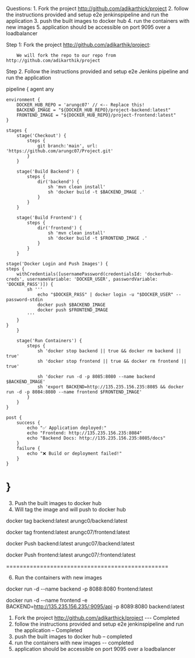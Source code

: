 Questions:
	1.	Fork the project http://github.com/adikarthick/project
	2.	follow the instructions provided and setup e2e jenkinspipeline and run the application
	3.	push the built images to docker hub
	4.	run the containers with new images
	5.	application should be accessible on port 9095 over a loadbalancer

Step 1: 	Fork the project http://github.com/adikarthik/project:

		We will fork the repo to our repo from http://github.com/adikarthik/project
 

Step 2.	Follow the instructions provided and setup e2e Jenkins pipeline and run the application

pipeline {
    agent any

    environment {
        DOCKER_HUB_REPO = 'arungc07' // <-- Replace this!
        BACKEND_IMAGE = "${DOCKER_HUB_REPO}/project-backend:latest"
        FRONTEND_IMAGE = "${DOCKER_HUB_REPO}/project-frontend:latest"
    }

    stages {
        stage('Checkout') {
            steps {
                git branch:'main', url: 'https://github.com/arungc07/Project.git'
            }
        }

        stage('Build Backend') {
            steps {
                dir('backend') {
                    sh 'mvn clean install'
                    sh 'docker build -t $BACKEND_IMAGE .'
                }
            }
        }

        stage('Build Frontend') {
            steps {
                dir('frontend') {
                    sh 'mvn clean install'
                    sh 'docker build -t $FRONTEND_IMAGE .'
                }
            }
        }

    stage('Docker Login and Push Images') {
    steps {
        withCredentials([usernamePassword(credentialsId: 'dockerhub-creds', usernameVariable: 'DOCKER_USER', passwordVariable: 'DOCKER_PASS')]) {
            sh '''
                echo "$DOCKER_PASS" | docker login -u "$DOCKER_USER" --password-stdin
                docker push $BACKEND_IMAGE
                docker push $FRONTEND_IMAGE
            '''
        }
    }
        }

        stage('Run Containers') {
            steps {
                sh 'docker stop backend || true && docker rm backend || true'
                sh 'docker stop frontend || true && docker rm frontend || true'

                sh 'docker run -d -p 8085:8080 --name backend $BACKEND_IMAGE'
                sh 'export BACKEND=http://135.235.156.235:8085 && docker run -d -p 8084:8080 --name frontend $FRONTEND_IMAGE'
            }
        }
    }

    post {
        success {
            echo "✅ Application deployed:"
            echo "Frontend: http://135.235.156.235:8084"
            echo "Backend Docs: http://135.235.156.235:8085/docs"
        }
        failure {
            echo "❌ Build or deployment failed!"
        }
    }
}
=================================================================================

3. Push the built images to docker hub
4. Will tag the image and will push to docker hub
   
docker tag backend:latest arungc0/backend:latest

docker tag frontend:latest arungc07/frontend:latest

docker Push backend:latest arungc07/backend:latest

docker Push frontend:latest arungc07/:frontend:latest

================================================

6. Run the containers with new images

docker run -d --name backend -p 8088:8080 frontend:latest

docker run -d --name frontend -e BACKEND=http://135.235.156.235/:9095/api -p 8089:8080 backend:latest


1.	Fork the project http://github.com/adikarthick/project   --- Completed
2.	follow the instructions provided and setup e2e jenkinspipeline and run the application – Completed 
3.	push the built images to docker hub – completed 
4.	run the containers with new images -- completed
5.	application should be accessible on port 9095 over a loadbalancer
